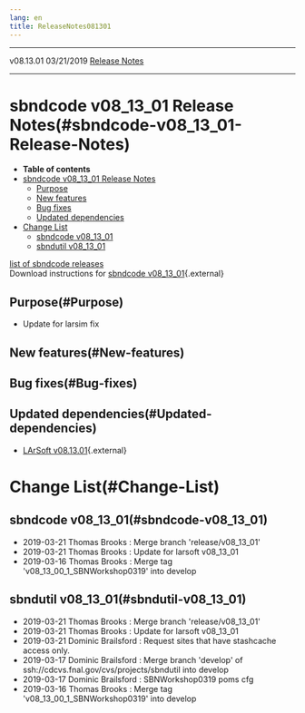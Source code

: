 ```yaml
---
lang: en
title: ReleaseNotes081301
---
```


  ----------- ------------ -- -- ------------------------------------------------------
  v08.13.01   03/21/2019         [Release Notes](ReleaseNotes081301.html)
  ----------- ------------ -- -- ------------------------------------------------------



sbndcode v08\_13\_01 Release Notes(#sbndcode-v08_13_01-Release-Notes)
======================================================================================

-   **Table of contents**
-   [sbndcode v08\_13\_01 Release
    Notes](#sbndcode-v08_13_01-Release-Notes)
    -   [Purpose](#Purpose)
    -   [New features](#New-features)
    -   [Bug fixes](#Bug-fixes)
    -   [Updated dependencies](#Updated-dependencies)
-   [Change List](#Change-List)
    -   [sbndcode v08\_13\_01](#sbndcode-v08_13_01)
    -   [sbndutil v08\_13\_01](#sbndutil-v08_13_01)

[list of sbndcode
releases](List_of_SBND_code_releases.html)\
Download instructions for [sbndcode
v08\_13\_01](http://scisoft.fnal.gov/scisoft/bundles/sbnd/v08_13_01/sbndcode-v08_13_01.html){.external}



Purpose(#Purpose)
----------------------------------

-   Update for larsim fix



New features(#New-features)
--------------------------------------------



Bug fixes(#Bug-fixes)
--------------------------------------



Updated dependencies(#Updated-dependencies)
------------------------------------------------------------

-   [LArSoft
    v08.13.01](https://cdcvs.fnal.gov/redmine/projects/larsoft/wiki/ReleaseNotes081301){.external}



Change List(#Change-List)
==========================================



sbndcode v08\_13\_01(#sbndcode-v08_13_01)
----------------------------------------------------------

-   2019-03-21 Thomas Brooks : Merge branch \'release/v08\_13\_01\'
-   2019-03-21 Thomas Brooks : Update for larsoft v08\_13\_01
-   2019-03-16 Thomas Brooks : Merge tag
    \'v08\_13\_00\_1\_SBNWorkshop0319\' into develop



sbndutil v08\_13\_01(#sbndutil-v08_13_01)
----------------------------------------------------------

-   2019-03-21 Thomas Brooks : Merge branch \'release/v08\_13\_01\'
-   2019-03-21 Thomas Brooks : Update for larsoft v08\_13\_01
-   2019-03-21 Dominic Brailsford : Request sites that have stashcache
    access only.
-   2019-03-17 Dominic Brailsford : Merge branch \'develop\' of
    ssh://cdcvs.fnal.gov/cvs/projects/sbndutil into develop
-   2019-03-17 Dominic Brailsford : SBNWorkshop0319 poms cfg
-   2019-03-16 Thomas Brooks : Merge tag
    \'v08\_13\_00\_1\_SBNWorkshop0319\' into develop
